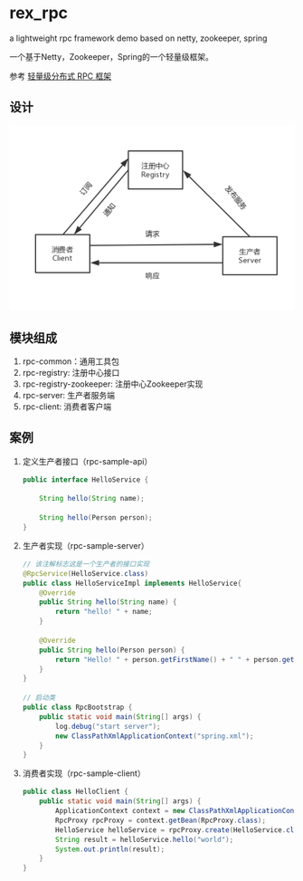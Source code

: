 # rex_rpc
a lightweight rpc framework demo based on netty, zookeeper, spring

一个基于Netty，Zookeeper，Spring的一个轻量级框架。

参考 [轻量级分布式 RPC 框架](https://my.oschina.net/huangyong/blog/361751?p=13#h1_2)

## 设计

![rpc](https://github.com/todorex/rex_rpc/raw/master/image/rpc.png)

##  模块组成

1. rpc-common：通用工具包
2. rpc-registry: 注册中心接口
3. rpc-registry-zookeeper: 注册中心Zookeeper实现
4. rpc-server: 生产者服务端
5. rpc-client: 消费者客户端

## 案例

1. 定义生产者接口（rpc-sample-api）

   ```java
   public interface HelloService {
   
       String hello(String name);
   
       String hello(Person person);
   }
   ```

2. 生产者实现（rpc-sample-server）

   ```java
   // 该注解标志这是一个生产者的接口实现
   @RpcService(HelloService.class)
   public class HelloServiceImpl implements HelloService{
       @Override
       public String hello(String name) {
           return "hello! " + name;
       }
   
       @Override
       public String hello(Person person) {
           return "Hello! " + person.getFirstName() + " " + person.getLastName();
       }
   }
   
   // 启动类
   public class RpcBootstrap {
       public static void main(String[] args) {
           log.debug("start server");
           new ClassPathXmlApplicationContext("spring.xml");
       }
   }
   ```

   

3. 消费者实现（rpc-sample-client）

   ```java
   public class HelloClient {
       public static void main(String[] args) {
           ApplicationContext context = new ClassPathXmlApplicationContext("spring.xml");
           RpcProxy rpcProxy = context.getBean(RpcProxy.class);
           HelloService helloService = rpcProxy.create(HelloService.class);
           String result = helloService.hello("world");
           System.out.println(result);
       }
   }
   ```

   

